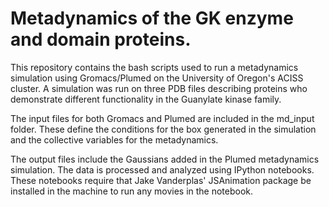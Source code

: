# Metadynamics of the GK enzyme and domain proteins. 

This repository contains the bash scripts used to run a metadynamics simulation using Gromacs/Plumed on the University of Oregon's ACISS cluster. A simulation was run on three PDB files describing proteins who demonstrate different functionality in the Guanylate kinase family. 

The input files for both Gromacs and Plumed are included in the md_input folder. These define the conditions for the box generated in the simulation and the collective variables for the metadynamics.

The output files include the Gaussians added in the Plumed metadynamics simulation. The data is processed and analyzed using IPython notebooks. These notebooks require that Jake Vanderplas' JSAnimation package be installed in the machine to run any movies in the notebook.